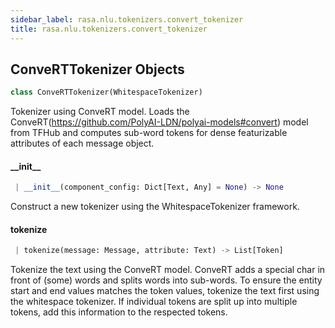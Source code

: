 ```yaml
---
sidebar_label: rasa.nlu.tokenizers.convert_tokenizer
title: rasa.nlu.tokenizers.convert_tokenizer
---
```


## ConveRTTokenizer Objects

```python
class ConveRTTokenizer(WhitespaceTokenizer)
```

Tokenizer using ConveRT model.
Loads the ConveRT(https://github.com/PolyAI-LDN/polyai-models#convert)
model from TFHub and computes sub-word tokens for dense
featurizable attributes of each message object.

#### \_\_init\_\_

```python
 | __init__(component_config: Dict[Text, Any] = None) -> None
```

Construct a new tokenizer using the WhitespaceTokenizer framework.

#### tokenize

```python
 | tokenize(message: Message, attribute: Text) -> List[Token]
```

Tokenize the text using the ConveRT model.
ConveRT adds a special char in front of (some) words and splits words into
sub-words. To ensure the entity start and end values matches the token values,
tokenize the text first using the whitespace tokenizer. If individual tokens
are split up into multiple tokens, add this information to the
respected tokens.

